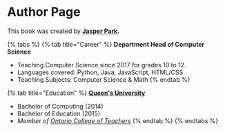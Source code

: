 # Author Page

This book was created by [**Jasper Park**](https://www.linkedin.com/in/mrparkonline/)**.**

{% tabs %}
{% tab title="Career" %}
**Department Head of Computer Science**

* Teaching Computer Science since 2017 for grades 10 to 12.
* Languages covered: Python, Java, JavaScript, HTML/CSS
* Teaching Subjects: Computer Science & Math
{% endtab %}

{% tab title="Education" %}
[**Queen's University**](https://www.queensu.ca/)

* Bachelor of Computing (2014)
* Bachelor of Education (2015)
* _Member of_ [_Ontario College of Teachers_](https://apps.oct.ca/FindATeacher/memberdetail?id=668103)
{% endtab %}
{% endtabs %}
